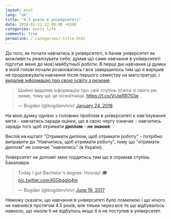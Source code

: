 ```yaml
---
layout: post
lang: "uk"
title: "4.5 років в університеті"
date: 2018-01-31 22:00:00 +0200
categories: posts life
comments: true
permalink: /:categories/:title.html
---
```


До того, як почати навчатись в університеті, я бачив університет як можливість реалізувати себе, думав що саме навчання в університеті підготує мене до моєї майбутньої роботи.
В перші дні навчання ці думки в моїй голові почали розвіюватись і все завершилось тим що я вирішив не продовжувати навчання після першого семестру на магістратурі, і [видалив інформацію про свою освіту з резюме](https://github.com/bogdanvlviv/bogdanvlviv.github.io/commit/a09e3a38e176dac83e0e76b6e5ae51aba55308a8).

<blockquote class="twitter-tweet" data-lang="en"><p lang="uk" dir="ltr">Щойно видалив інформацїю про свій ступінь освіти зі свого резюме, тому що це нісенітниця. <a href="https://t.co/VrJwRR7lOw">https://t.co/VrJwRR7lOw</a></p>&mdash; Bogdan (@bogdanvlviv) <a href="https://twitter.com/bogdanvlviv/status/956230362639863809?ref_src=twsrc%5Etfw">January 24, 2018</a></blockquote>

На мою думку однією з головних проблем в університеті є нав'язування мети - навчатись заради оцінки, що в свою чергу означає - навчатись заради того щоб отримати **диплом** - **не знання**.

Вислів на кшталт "Отримати диплом, щоб отримати роботу" - потрібно виправити до "Навчитись, щоб отримати роботу", тому що "отримати диплом" не означає "навчитись" (в Україні).

Університет не допоміг мені гордитись тим що я отримав ступінь Бакалавра.

<blockquote class="twitter-tweet" data-lang="en"><p lang="en" dir="ltr">Today I got Bachelor&#39;s degree. Hooray! 🎓 <a href="https://t.co/IGGbgglo4m">pic.twitter.com/IGGbgglo4m</a></p>&mdash; Bogdan (@bogdanvlviv) <a href="https://twitter.com/bogdanvlviv/status/876757480361086976?ref_src=twsrc%5Etfw">June 19, 2017</a></blockquote>

Неможу сказати, що навчання в університеті було помилкою і що нічого не навчився протягом 4.5 років, але тільки через все те що відбувалось навколо, що ніколи б не відбулось якщо б я не поступив в університет.
